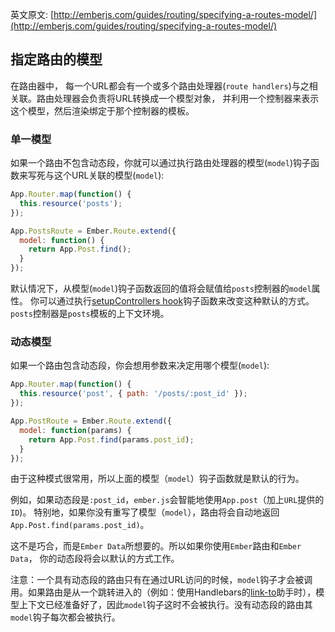 英文原文: [http://emberjs.com/guides/routing/specifying-a-routes-model/](http://emberjs.com/guides/routing/specifying-a-routes-model/)

## 指定路由的模型

在路由器中， 每一个URL都会有一个或多个路由处理器(`route handlers`)与之相关联。路由处理器会负责将URL转换成一个模型对象，
并利用一个控制器来表示这个模型，然后渲染绑定于那个控制器的模板。

### 单一模型

如果一个路由不包含动态段，你就可以通过执行路由处理器的模型(`model`)钩子函数来写死与这个URL关联的模型(`model`):

```js
App.Router.map(function() {
  this.resource('posts');
});

App.PostsRoute = Ember.Route.extend({
  model: function() {
    return App.Post.find();
  }
});
```

默认情况下，从模型(`model`)钩子函数返回的值将会赋值给`posts`控制器的`model`属性。
你可以通过执行[setupControllers hook][1]钩子函数来改变这种默认的方式。`posts`控制器是`posts`模板的上下文环境。

[1]: /guides/routing/setting-up-a-controller

### 动态模型

如果一个路由包含动态段，你会想用参数来决定用哪个模型(`model`):

```js
App.Router.map(function() {
  this.resource('post', { path: '/posts/:post_id' });
});

App.PostRoute = Ember.Route.extend({
  model: function(params) {
    return App.Post.find(params.post_id);
  }
});
```

由于这种模式很常用，所以上面的模型（`model`）钩子函数就是默认的行为。

例如，如果动态段是`:post_id`，`ember.js`会智能地使用`App.post`（加上`URL`提供的`ID`)。
特别地，如果你没有重写了模型（`model`），路由将会自动地返回`App.Post.find(params.post_id)`。

这不是巧合，而是`Ember Data`所想要的。所以如果你使用`Ember`路由和`Ember Data`，
你的动态段将会以默认的方式工作。

注意：一个具有动态段的路由只有在通过URL访问的时候，`model`钩子才会被调用。如果路由是从一个跳转进入的（例如：使用Handlebars的[link-to][2]助手时），模型上下文已经准备好了，因此`model`钩子这时不会被执行。没有动态段的路由其`model`钩子每次都会被执行。

[2]: /guides/templates/links
